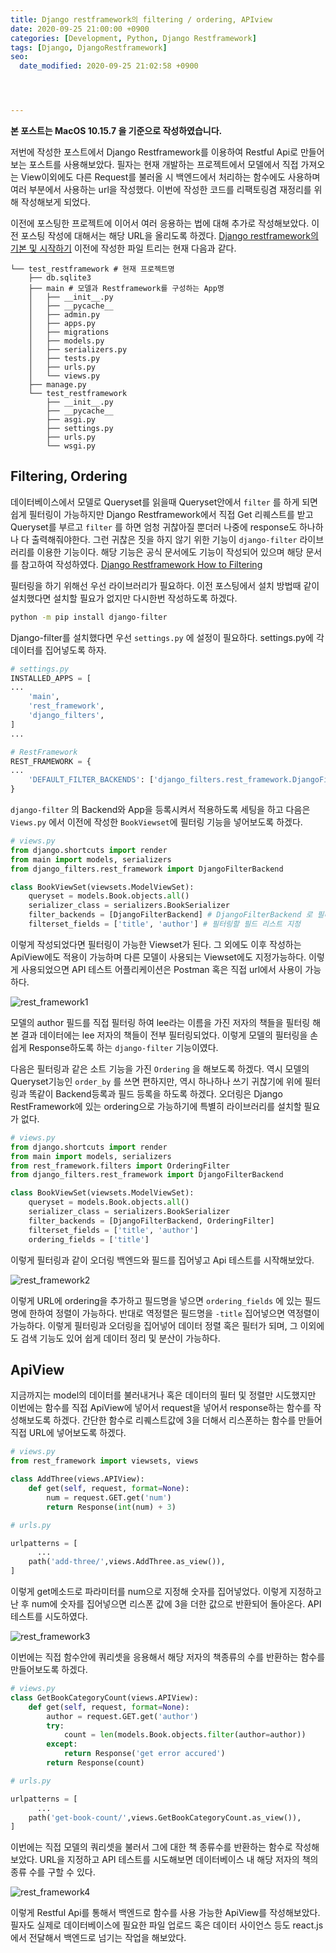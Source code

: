 ```yaml
---
title: Django restframework의 filtering / ordering, APIview
date: 2020-09-25 21:00:00 +0900
categories: [Development, Python, Django Restframework]
tags: [Django, DjangoRestframework]
seo:
  date_modified: 2020-09-25 21:02:58 +0900




---
```


**본 포스트는 MacOS 10.15.7 을 기준으로 작성하였습니다.**

저번에 작성한 포스트에서 Django Restframework를 이용하여 Restful Api로 만들어 보는 포스트를 사용해보았다. 필자는 현재 개발하는 프로젝트에서 모델에서 직접 가져오는 View이외에도 다른 Request를 불러올 시 백엔드에서 처리하는 함수에도 사용하며 여러 부분에서 사용하는 url을 작성했다. 이번에 작성한 코드를 리팩토링겸 재정리를 위해 작성해보게 되었다. 

이전에 포스팅한 프로젝트에 이어서 여러 응용하는 법에 대해 추가로 작성해보았다. 이전 포스팅 작성에 대해서는 해당 URL을 올리도록 하겠다.
[Django restframework의 기본 및 시작하기](https://freez2385.github.io/posts/Python-Django-django_restframework1/)
이전에 작성한 파일 트리는 현재 다음과 같다.

```
└── test_restframework # 현재 프로젝트명
    ├── db.sqlite3
    ├── main # 모델과 Restframework를 구성하는 App명
    │   ├── __init__.py
    │   ├── __pycache__
    │   ├── admin.py
    │   ├── apps.py
    │   ├── migrations
    │   ├── models.py
    │   ├── serializers.py
    │   ├── tests.py
    │   ├── urls.py
    │   └── views.py
    ├── manage.py
    └── test_restframework
        ├── __init__.py
        ├── __pycache__
        ├── asgi.py
        ├── settings.py
        ├── urls.py
        └── wsgi.py
```

## Filtering, Ordering

데이터베이스에서 모델로 Queryset를 읽을때  Queryset안에서 `filter` 를 하게 되면 쉽게 필터링이 가능하지만 Django Restframework에서 직접 Get 리퀘스트를 받고 Queryset를 부르고 `filter` 를 하면 엄청 귀찮아질 뿐더러 나중에 response도 하나하나 다 출력해줘야한다. 그런 귀찮은 짓을 하지 않기 위한 기능이 `django-filter` 라이브러리를 이용한 기능이다. 해당 기능은 공식 문서에도 기능이 작성되어 있으며 해당 문서를 참고하여 작성하였다.
[Django Restframework How to Filtering](https://www.django-rest-framework.org/api-guide/filtering/#api-guide)

필터링을 하기 위해선 우선 라이브러리가 필요하다. 이전 포스팅에서 설치 방법때 같이 설치했다면 설치할 필요가 없지만 다시한번 작성하도록 하겠다.

```sh
python -m pip install django-filter
```

Django-filter를 설치했다면 우선 `settings.py` 에 설정이 필요하다. settings.py에 각 데이터를 집어넣도록 하자.

```python
# settings.py
INSTALLED_APPS = [
...
    'main',
    'rest_framework',
    'django_filters',
]
...

# RestFramework
REST_FRAMEWORK = {
...
    'DEFAULT_FILTER_BACKENDS': ['django_filters.rest_framework.DjangoFilterBackend']
}
```

`django-filter` 의 Backend와 App을 등록시켜서 적용하도록 세팅을 하고 다음은 `Views.py` 에서 이전에 작성한 `BookViewset`에 필터링 기능을 넣어보도록 하겠다.

```python
# views.py
from django.shortcuts import render
from main import models, serializers
from django_filters.rest_framework import DjangoFilterBackend

class BookViewSet(viewsets.ModelViewSet):
    queryset = models.Book.objects.all()
    serializer_class = serializers.BookSerializer
    filter_backends = [DjangoFilterBackend] # DjangoFilterBackend 로 필터링 백엔드 등록
    filterset_fields = ['title', 'author'] # 필터링할 필드 리스트 지정
```

이렇게 작성되었다면 필터링이 가능한 Viewset가 된다. 그 외에도 이후 작성하는 ApiView에도 적용이 가능하며 다른 모델이 사용되는 Viewset에도 지정가능하다. 이렇게 사용되었으면 API 테스트 어플리케이션은 Postman 혹은 직접 url에서 사용이 가능하다.

![rest_framework1](../../assets/img/2020_09_25_python_django_restframework2/rest_framework1.png)

모델의 author 필드를 직접 필터링 하여 lee라는 이름을 가진 저자의 책들을 필터링 해본 결과 데이터에는 lee 저자의 책들이 전부 필터링되었다. 이렇게 모델의 필터링을 손쉽게 Response하도록 하는 `django-filter` 기능이였다. 

다음은 필터링과 같은 소트 기능을 가진 `Ordering` 을 해보도록 하겠다. 역시 모델의 Queryset기능인 `order_by` 를 쓰면 편하지만, 역시 하나하나 쓰기 귀찮기에 위에 필터링과 똑같이 Backend등록과 필드 등록을 하도록 하겠다. 오더링은 Django RestFramework에 있는 ordering으로 가능하기에 특별히 라이브러리를 설치할 필요가 없다.

```python
# views.py
from django.shortcuts import render
from main import models, serializers
from rest_framework.filters import OrderingFilter
from django_filters.rest_framework import DjangoFilterBackend

class BookViewSet(viewsets.ModelViewSet):
    queryset = models.Book.objects.all()
    serializer_class = serializers.BookSerializer
    filter_backends = [DjangoFilterBackend, OrderingFilter]
    filterset_fields = ['title', 'author']
    ordering_fields = ['title']
```

이렇게 필터링과 같이 오더링 백엔드와 필드를 집어넣고 Api 테스트를 시작해보았다.

![rest_framework2](../../assets/img/2020_09_25_python_django_restframework2/rest_framework2.png)

이렇게 URL에 ordering을 추가하고 필드명을 넣으면 `ordering_fields` 에 있는 필드명에 한하여 정렬이 가능하다. 반대로 역정렬은 필드명을 `-title` 집어넣으면 역정렬이 가능하다. 이렇게 필터링과 오더링을 집어넣어 데이터 정렬 혹은 필터가 되며, 그 이외에도 검색 기능도 있어 쉽게 데이터 정리 및 분산이 가능하다.

## ApiView

지금까지는 model의 데이터를 불러내거나 혹은 데이터의 필터 및 정렬만 시도했지만 이번에는 함수를 직접 ApiView에 넣어서 request을 넣어서 response하는 함수를 작성해보도록 하겠다. 간단한 함수로 리퀘스트값에 3을 더해서 리스폰하는 함수를 만들어 직접 URL에 넣어보도록 하겠다.

```python
# views.py
from rest_framework import viewsets, views

class AddThree(views.APIView):
    def get(self, request, format=None):
        num = request.GET.get('num')
        return Response(int(num) + 3)
```

```python
# urls.py

urlpatterns = [
	  ...
    path('add-three/',views.AddThree.as_view()),
]
```

이렇게 get메소드로 파라미터를 num으로 지정해 숫자를 집어넣었다. 이렇게 지정하고 난 후 num에 숫자를 집어넣으면 리스폰 값에 3을 더한 값으로 반환되어 돌아온다. API 테스트를 시도하였다.

![rest_framework3](../../assets/img/2020_09_25_python_django_restframework2/rest_framework3.png)

이번에는 직접 함수안에 쿼리셋을 응용해서 해당 저자의 책종류의 수를 반환하는 함수를 만들어보도록 하겠다.

```python
# views.py
class GetBookCategoryCount(views.APIView):
    def get(self, request, format=None):
        author = request.GET.get('author')
        try:
            count = len(models.Book.objects.filter(author=author))
        except:
            return Response('get error accured')
        return Response(count)
```

```python
# urls.py

urlpatterns = [
	  ...
    path('get-book-count/',views.GetBookCategoryCount.as_view()),
]
```

이번에는 직접 모델의 쿼리셋을 불러서 그에 대한 책 종류수를 반환하는 함수로 작성해보았다. URL을 지정하고 API 테스트를 시도해보면 데이터베이스 내 해당 저자의 책의 종류 수를 구할 수 있다.

![rest_framework4](../../assets/img/2020_09_25_python_django_restframework2/rest_framework4.png)

이렇게 Restful Api를 통해서 백엔드로 함수를 사용 가능한 ApiView를 작성해보았다. 필자도 실제로 데이터베이스에 필요한 파일 업로드 혹은 데이터 사이언스 등도 react.js에서 전달해서 백엔드로 넘기는 작업을 해보았다.